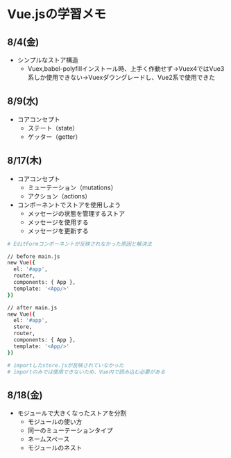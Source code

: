 # Vue.jsの学習メモ

## 8/4(金)
- シンプルなストア構造
  - Vuex,babel-polyfillインストール時、上手く作動せず→Vuex4ではVue3系しか使用できない→Vuexダウングレードし、Vue2系で使用できた

## 8/9(水)
- コアコンセプト
  - ステート（state）
  - ゲッター（getter）

## 8/17(木)
- コアコンセプト
  - ミューテーション（mutations）
  - アクション（actions）
- コンポーネントでストアを使用しよう
  - メッセージの状態を管理するストア
  - メッセージを使用する
  - メッセージを更新する
``` bash
# EditFormコンポーネントが反映されなかった原因と解決法

// before main.js
new Vue({
  el: '#app',
  router,
  components: { App },
  template: '<App/>'
})

// after main.js
new Vue({
  el: '#app',
  store,
  router,
  components: { App },
  template: '<App/>'
})

# importしたstore.jsが反映されていなかった
# importのみでは使用できないため、Vue内で読み込む必要がある
``` 

## 8/18(金)
- モジュールで大きくなったストアを分割
  - モジュールの使い方
  - 同一のミューテーションタイプ
  - ネームスペース
  - モジュールのネスト